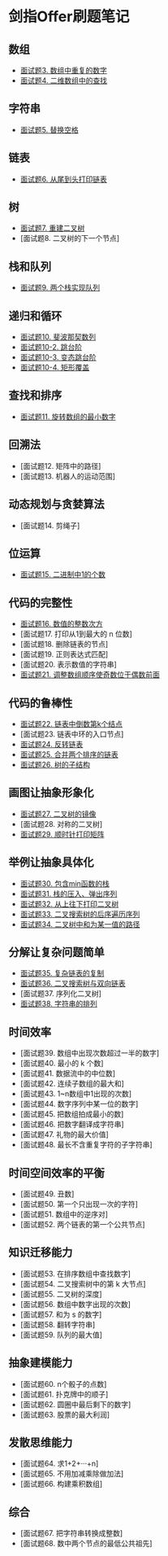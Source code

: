 # 剑指Offer刷题笔记

## 数组

- [面试题3. 数组中重复的数字](./03-findReapeatNumber.md)
- [面试题4. 二维数组中的查找](./04-find_in_2d_matrix.md)

## 字符串

- [面试题5. 替换空格](./05-replace_space.md)

## 链表

- [面试题6. 从尾到头打印链表](./06-print_list_from_tail_to_head.md)

## 树

- [面试题7. 重建二叉树](./07-reconstruct_binary_tree.md)
- [面试题8. 二叉树的下一个节点]
## 栈和队列

- [面试题9. 两个栈实现队列](./09-queue_of_two_stack.md)

## 递归和循环

- [面试题10. 斐波那契数列](./10-fibonacci.md)
- [面试题10-2. 跳台阶](./10-1-jump_floor.md)
- [面试题10-3. 变态跳台阶](./10-2-jump_floor_II.md)
- [面试题10-4. 矩形覆盖](./10-3-rect_cover.md)
## 查找和排序

- [面试题11. 旋转数组的最小数字](./11-min_number_in_rotate_array.md)

## 回溯法

- [面试题12. 矩阵中的路径]
- [面试题13. 机器人的运动范围]

## 动态规划与贪婪算法
- [面试题14. 剪绳子]

## 位运算

- [面试题15. 二进制中1的个数](./15-number_of_1.md)

## 代码的完整性

- [面试题16. 数值的整数次方](./16-power.md)
- [面试题17. 打印从1到最大的 n 位数]
- [面试题18. 删除链表的节点]
- [面试题19. 正则表达式匹配]
- [面试题20. 表示数值的字符串]
- [面试题21. 调整数组顺序使奇数位于偶数前面](./21-reorder_array.md)

## 代码的鲁棒性

- [面试题22. 链表中倒数第k个结点](./22-find_Kth_to_tail.md)
- [面试题23. 链表中环的入口节点]
- [面试题24. 反转链表](./24-reverse_list.md)
- [面试题25. 合并两个排序的链表](25-merge_two_sorted_list.md)
- [面试题26. 树的子结构](./26-has_subtree.md)

## 画图让抽象形象化

- [面试题27. 二叉树的镜像](./27-mirror_tree.md)
- [面试题28. 对称的二叉树]
- [面试题29. 顺时针打印矩阵](./29-print_matrix.md)

## 举例让抽象具体化

- [面试题30. 包含min函数的栈](./30-stack_include_min.md)
- [面试题31. 栈的压入、弹出序列](./31-is_pop_order.md)
- [面试题32. 从上往下打印二叉树](./32-print_from_top_to_bottom.md)
- [面试题33. 二叉搜索树的后序遍历序列](./33-verify_squence_of_BST.md)
- [面试题34. 二叉树中和为某一值的路径](./34-find_path_in_binary_tree.md)

## 分解让复杂问题简单

- [面试题35. 复杂链表的复制](./35-clone_random_list.md)
- [面试题36. 二叉搜索树与双向链表](./36-bst_to_doubly_linked_list.md)
- [面试题37. 序列化二叉树]
- [面试题38. 字符串的排列](./38-permutation.md)


## 时间效率

- [面试题39. 数组中出现次数超过一半的数字]
- [面试题40. 最小的 k 个数]
- [面试题41. 数据流中的中位数]
- [面试题42. 连续子数组的最大和]
- [面试题43. 1~n数组中1出现的次数]
- [面试题44. 数字序列中某一位的数字]
- [面试题45. 把数组拍成最小的数]
- [面试题46. 把数字翻译成字符串]
- [面试题47. 礼物的最大价值]
- [面试题48. 最长不含重复字符的子字符串]

## 时间空间效率的平衡

- [面试题49. 丑数]
- [面试题50. 第一个只出现一次的字符]
- [面试题51. 数组中的逆序对]
- [面试题52. 两个链表的第一个公共节点]

## 知识迁移能力

- [面试题53. 在排序数组中查找数字]
- [面试题54. 二叉搜索树中的第 k 大节点]
- [面试题55. 二叉树的深度]
- [面试题56. 数组中数字出现的次数]
- [面试题57. 和为 s 的数字]
- [面试题58. 翻转字符串]
- [面试题59. 队列的最大值]

## 抽象建模能力

- [面试题60. n个骰子的点数]
- [面试题61. 扑克牌中的顺子]
- [面试题62. 圆圈中最后剩下的数字]
- [面试题63. 股票的最大利润]

## 发散思维能力

- [面试题64. 求1+2+···+n]
- [面试题65. 不用加减乘除做加法]
- [面试题66. 构建乘积数组]

## 综合

- [面试题67. 把字符串转换成整数]
- [面试题68. 数中两个节点的最低公共祖先]
